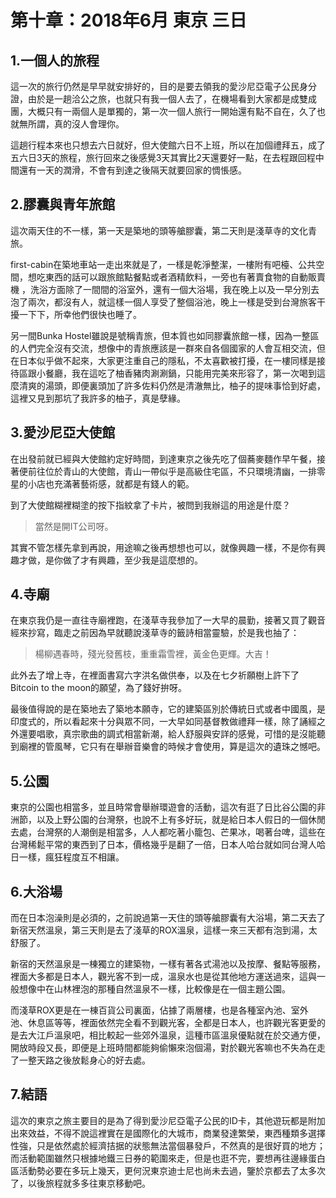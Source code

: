 # 第十章：2018年6月 東京 三日

## 1.一個人的旅程
這一次的旅行仍然是早早就安排好的，目的是要去領我的愛沙尼亞電子公民身分證，由於是一趟洽公之旅，也就只有我一個人去了，在機場看到大家都是成雙成團，大概只有一兩個人是單獨的，第一次一個人旅行一開始還有點不自在，久了也就無所謂，真的沒人會理你。

這趟行程本來也只想去六日就好，但大使館六日不上班，所以在加個禮拜五，成了五六日3天的旅程，旅行回來之後感覺3天其實比2天還要好一點，在去程跟回程中間還有一天的潤滑，不會有到達之後隔天就要回家的惆悵感。

## 2.膠囊與青年旅館
這次兩天住的不一樣，第一天是築地的頭等艙膠囊，第二天則是淺草寺的文化青旅。

first-cabin在築地車站一走出來就是了，一樣是乾淨整潔，一樓附有吧檯、公共空間，想吃東西的話可以跟旅館點餐點或者酒精飲料，一旁也有著賣食物的自動販賣機
，洗浴方面除了一間間的浴室外，還有一個大浴場，我在晚上以及一早分別去泡了兩次，都沒有人，就這樣一個人享受了整個浴池，晚上一樣是受到台灣旅客干擾一下下，所幸他們很快也睡了。

另一間Bunka Hostel雖說是號稱青旅，但本質也如同膠囊旅館一樣，因為一整區的人們完全沒有交流，想像中的青旅應該是一群來自各個國家的人會互相交流，但在日本似乎做不起來，大家更注重自己的隱私，不太喜歡被打擾，在一樓同樣是接待區跟小餐廳，我在這吃了柚香豬肉涮涮鍋，只能用完美來形容了，第一次喝到這麼清爽的湯頭，即便裏頭加了許多佐料仍然是清澈無比，柚子的提味事恰到好處，這裡又見到那坑了我許多的柚子，真是孽緣。

## 3.愛沙尼亞大使館
在出發前就已經與大使館約定好時間，到達東京之後先吃了個蕎麥麵作早午餐，接著便前往位於青山的大使館，青山一帶似乎是高級住宅區，不只環境清幽，一排零星的小店也充滿著藝術感，就都是有錢人的範。

到了大使館糊裡糊塗的按下指紋拿了卡片，被問到我辦這的用途是什麼？

> 當然是開IT公司呀。

其實不管怎樣先拿到再說，用途嘛之後再想想也可以，就像興趣一樣，不是你有興趣才做，是你做了才有興趣，至少我是這麼想的。

## 4.寺廟
在東京我仍是一直往寺廟裡跑，在淺草寺我參加了一大早的晨勤，接著又買了觀音經來抄寫，臨走之前因為早就聽說淺草寺的籤詩相當靈驗，於是我也抽了：

> 楊柳遇春時，殘光發舊枝，重重霜雪裡，黃金色更輝。大吉！

此外去了增上寺，在裡面書寫六字洪名做供奉，以及在七夕祈願樹上許下了Bitcoin to the moon的願望，為了錢好拚呀。

最後值得說的是在築地去了築地本願寺，它的建築區別於傳統日式或者中國風，是印度式的，所以看起來十分與眾不同，一大早如同基督教做禮拜一樣，除了誦經之外還要唱歌，真宗歌曲的調式相當新潮，給人舒服與安詳的感覺，可惜的是沒能聽到廟裡的管風琴，它只有在舉辦音樂會的時候才會使用，算是這次的遺珠之憾吧。

## 5.公園
東京的公園也相當多，並且時常會舉辦環遊會的活動，這次有逛了日比谷公園的非洲節，以及上野公園的台灣祭，也說不上有多好玩，就是給日本人假日的一個休閒去處，台灣祭的人潮倒是相當多，人人都吃著小籠包、芒果冰，喝著台啤，這些在台灣稀鬆平常的東西到了日本，價格幾乎是翻了一倍，日本人哈台就如同台灣人哈日一樣，瘋狂程度互不相讓。

## 6.大浴場
而在日本泡澡則是必須的，之前說過第一天住的頭等艙膠囊有大浴場，第二天去了新宿天然溫泉，第三天則是去了淺草的ROX溫泉，這樣一來三天都有泡到湯，太舒服了。

新宿的天然溫泉是一棟獨立的建築物，一樣有著各式湯池以及按摩、餐點等服務，裡面大多都是日本人，觀光客不到一成，溫泉水也是從其他地方運送過來，這與一般想像中在山林裡泡的那種自然溫泉不一樣，比較像是在一個主題公園。

而淺草ROX更是在一棟百貨公司裏面，佔據了兩層樓，也是各種室內池、室外池、休息區等等，裡面依然完全看不到觀光客，全都是日本人，也許觀光客更愛的是去大江戶溫泉吧，相比較起一些郊外溫泉，這種市區溫泉優點就在於交通方便，開放時段又長，即便是上班時間都能夠偷懶來泡個湯，對於觀光客嘛也不失為在走了一整天路之後放鬆身心的好去處。

## 7.結語
這次的東京之旅主要目的是為了得到愛沙尼亞電子公民的ID卡，其他遊玩都是附加出來效益，不得不說這裡實在是國際化的大城市，商業發達繁榮，東西種類多選擇性強，只是依然處於經濟拮据的狀態無法當個暴發戶，不然真的是很好買的地方；而活動範圍雖然只根據地鐵三日券的範圍來走，但是也逛不完，要想再往邊緣蛋白區活動勢必要在多玩上幾天，更何況東京迪士尼也尚未去過，鑒於京都去了太多次了，以後旅程就多多往東京移動吧。
